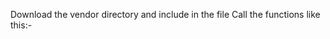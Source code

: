 Download the vendor directory and include in the file
Call the functions like this:-

<?php

// Load the Google API PHP Client Library.
require_once __DIR__ . '/vendor/autoload.php';

$analytics = initializeAnalytics();
$response = getReport($analytics);
printResults($response);

?>

